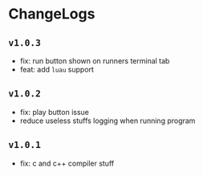 # ChangeLogs

## `v1.0.3`

- fix: run button shown on runners terminal tab
- feat: add `luau` support

## `v1.0.2`

- fix: play button issue
- reduce useless stuffs logging when running program

## `v1.0.1`

- fix: c and c++ compiler stuff
